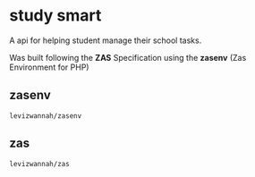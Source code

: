 # study smart
A api for helping student manage their school tasks.  

Was built following the **ZAS** Specification using the **zasenv** (Zas Environment for PHP)

## zasenv  
    levizwannah/zasenv
## zas  
    levizwannah/zas

